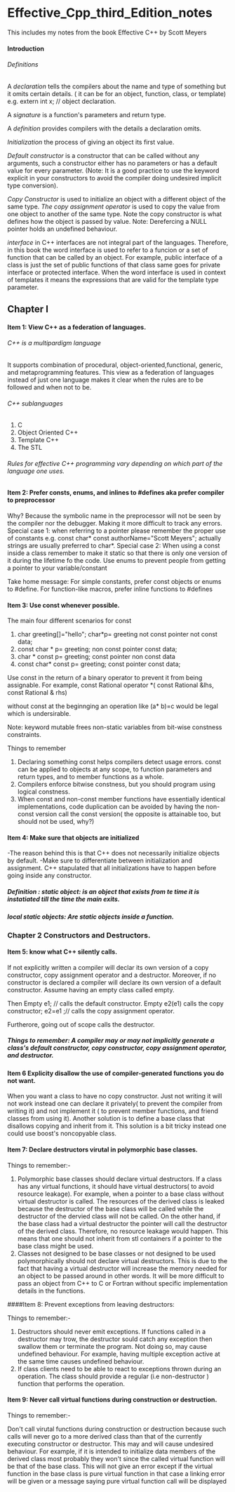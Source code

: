 # Effective_Cpp_third_Edition_notes
This includes my notes from the book Effective C++ by Scott Meyers

#### Introduction

###### Definitions

  A *declaration* tells the compilers about the name and type of something but it omits certain details. ( it can be for an object, function, class, or template) e.g. extern int x; // object declaration.
  
  A *signature* is a function's parameters and return type.
  
  A *definition* provides compilers with the details a declaration omits.
  
  *Initialization* the process of giving an object its first value.
  
  *Default constructor* is a constructor that can be called without any arguments, such a constructor either has no parameters or has a default value for every parameter. (Note: It is a good practice to use the keyword explicit in your constructors to avoid the compiler doing undesired implicit type conversion).
  
  *Copy Constructor* is used to initialize an object with a different object of the same type.
  *The copy assignment operator* is used to copy the value from one object to another of the same type. Note the copy constructor is what defines how the object is passed by value. 
  Note: Derefercing a NULL pointer holds an undefined behaviour.
  
  *interface* in C++ interfaces are not integral part of the languages. Therefore, in this book the word interface is used to refer to a funcion or a set of function that can be called by an object. For example, public interface of a class is just the set of public functions of that class same goes for private interface or protected interface. When the word interface is used in context of templates it means the expressions that are valid for the template type parameter.
  
  
## Chapter I
  #### Item 1: View C++ as a federation of languages.
  ###### C++ is a multipardigm language
  It supports combination of procedural, object-oriented,functional, generic, and metaprogramming features.
  This view as a federation of languages instead of just one language makes it clear when the rules are to be followed and when not to be.
  ###### C++ sublanguages
  1. C
  2. Object Oriented C++
  3. Template C++
  4. The STL
  
  ###### Rules for effective C++ programming vary depending on which part of the language one uses.
  #### Item 2: Prefer consts, enums, and inlines to #defines aka prefer compiler to preprocessor
   Why? Because the symbolic name in the preprocessor will not be seen by the compiler nor the debugger. Making it more difficult to track any errors.
   Special case 1: when referring to a pointer please remember the proper use of constants
   e.g. const char* const authorName="Scott Meyers"; actually strings are usually preferred to char*.
   Special case 2: When using a const inside a class remember to make it static so that there is only one version of it during the lifetime fo the code.
   Use enums to prevent people from getting a pointer to your variable/constant
   
   Take home message:
    For simple constants, prefer const objects or enums to #define.
    For function-like macros, prefer inline functions to #defines
   
   #### Item 3: Use const whenever possible.
   
   The main four different scenarios for const
   1.  char greeting[]="hello";
    char*p= greeting not const pointer not const data;
   2. const char * p= greeting; non const pointer const data;
   3. char * const p= greeting; const pointer non const data
   4. const char* const p= greeting; const pointer const data;
   
   Use const in the return of a binary operator to prevent it from being assignable. 
   For example, const Rational operator *( const Rational &lhs, const Rational & rhs)
   
   without const at the beginnging an operation like (a*
   b)=c would be legal which is undersirable.
   
   Note: keyword mutable frees non-static variables from bit-wise constness  constraints.
   
   Things to remember
   1. Declaring something const helps compilers detect usage errors. const can be applied to objects at any scope, to function parameters and return types, and to member functions as a whole.
   2. Compilers enforce bitwise constness, but you should program using logical constness.
   3. When const and non-const member functions have essentially identical implementations, code duplication can be avoided by having the non-const version call the const version( the opposite is attainable too, but should not be used, why?)
   #### Item 4: Make sure that objects are initialized
   -The reason behind this is that C++ does not necessarily initialize objects by default. 
   -Make sure to differentiate between initialization and assignment. C++ stapulated that all initializations have to happen before going inside any constructor.
   
   ##### Definition : static object: is an object that exists from te time  it is instatiated till the time the main exits.
   ##### local static objects: Are static objects inside a function.
   
   ### Chapter 2 Constructors and Destructors.
   #### Item 5: know what C++ silently calls.
   If not explicitly written a compiler will declar its own version of a copy constructor, copy assignment operator  and a destructor. Moreover, if no constructor is declared a compiler will declare its own version of a default constructor. Assume having an empty class called empty.
   
   Then Empty e1; // calls the default constructor.
   Empty e2(e1) calls the copy constructor;
   e2=e1 ;// calls the copy assignment operator.
   
   Furtherore, going out of scope calls the destructor.
   
   ##### Things to remember: A compiler may or may not implicitly generate a class's default constructor, copy constructor, copy assignment operator, and destructor.
   
   #### Item 6 Explicity disallow the use of compiler-generated functions you do not want.
   
   When you want a class to have no copy constructor. Just not writing it will not work instead one can declare it privately( to prevent the compiler from writing it) and not implement it ( to prevent member functions, and friend classes from using it).
   Another solution is to define a base class that disallows copying and inherit from it. This solution is a bit tricky instead one could use boost's noncopyable class.
   
   #### Item 7: Declare destructors virutal in polymorphic base classes.
   
   Things to remember:-
   1. Polymorphic base classes should declare virtual destructors. If a class has any virtual functions, it should have virtual destructors( to avoid resource leakage). For example, when a pointer to a base class without virtual destructor is called. The resources of the derived class is leaked because the destructor of the base class will be called while the destructor of the dervied class will not be called. On the other hand, if the base class had a virtual destructor the pointer will call the destructor of the derived class. Therefore, no resource leakage would happen. This means that one should not inherit from stl containers if a pointer to the base class might be used.
   2. Classes not designed to be base classes or not designed to be used polymorphically should not declare virtual destructors.
   This is due to the fact that having a virtual destructor will increase the memory needed for an object to be passed around in other words. It will be more difficult to pass an object from C++ to C or Fortran without specific implementation details in the functions.
   
   ####Item 8: Prevent exceptions from leaving destructors:
   
   Things to remember:-
   1. Destructors should never emit exceptions. If functions called in a destructor may trow, the destructor sould catch any exception then swallow them or terminate the program. Not doing so, may cause undefined behaviour. For example, having multiple exception active at the same time causes undefined behaviour.
   2. If class clients need to be able to react to exceptions thrown during an operation. The class should provide a regular (i.e non-destructor ) function that performs the operation.
   
   #### Item 9: Never call virtual functions during construction or destruction.
   
   Things to remember:-
   
   Don't call virutal functions during construction or destruction because such calls will never go to a more derived class than that of the currently executing constructor or destructor. This may and will cause undesired behaviour. For example, if it is intended to initialize data members of the derived class most probably they won't since the called virtual function will be that of the base class. This will not give an error except if the virtual function in the base class is pure virtual function in that case a linking error will be given or a message saying pure virtual function call will be displayed
   
   
   
   
  
